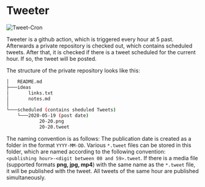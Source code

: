 # Tweeter 
![Tweet-Cron](https://github.com/doxsch/Tweeter/workflows/Tweet-Cron/badge.svg?event=schedule)

Tweeter is a github action, which is triggered every hour at 5 past. 
Afterwards a private repository is checked out, which contains scheduled tweets. After that, it is checked if there is a tweet scheduled for the current hour. If so, the tweet will be posted.

The structure of the private repository looks like this:

```bash
│   README.md
├───ideas
│       links.txt
│       notes.md
│
└───scheduled (contains sheduled Tweets)
    └───2020-05-19 (post date)
            20-20.png 
            20-20.tweet
```
The naming convention is as follows: The publication date is created as a folder in the format `YYYY-MM-DD`. Various `*.tweet` files can be stored in this folder, which are named according to the following convention: \
`<publishing hour>-<digit between 00 and 59>.tweet`. If there is a media file (supported formats **png, jpg, mp4**) with the same name as the `*.tweet` file, it will be published with the tweet. All tweets of the same hour are published simultaneously.
